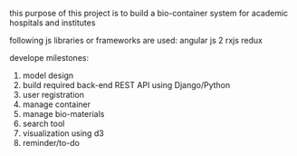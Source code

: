 this purpose of this project is to build a bio-container system for academic hospitals and institutes

following js libraries or frameworks are used:
angular js 2
rxjs
redux

develope milestones:
1) model design
2) build required back-end REST API using Django/Python
3) user registration
4) manage container
5) manage bio-materials
6) search tool
7) visualization using d3
8) reminder/to-do